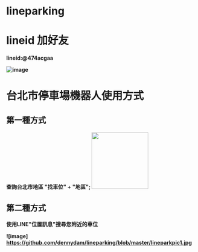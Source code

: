 # lineparking
# lineid 加好友
<h4>lineid:@474acgaa
  
  
  ![image](https://github.com/dennydam/lineparking/blob/master/lineimage/lineQRcode.png "image")
  
  

# 台北市停車場機器人使用方式
<h2> 第一種方式
<h4> 查詢台北市地區 "找車位" + "地區";
 
 <img width="150" height="150" src="https://img-blog.csdn.net/20161028230559575"/>
  
<h2> 第二種方式
<h4> 使用LINE"位置訊息"搜尋您附近的車位

![image] https://github.com/dennydam/lineparking/blob/master/lineparkpic1.jpg
